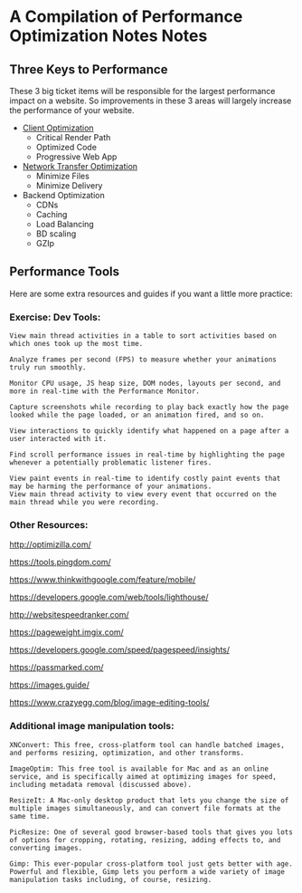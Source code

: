 # A Compilation of Performance Optimization Notes Notes

## Three Keys to Performance
These 3 big ticket items will be responsible for the largest performance impact on a website. So improvements in these 3 areas will largely increase the performance of your website.
- [Client Optimization](https://github.com/DementedEarplug/WebDevResources/blob/main/Performance/Client_Performance.md)
  - Critical Render Path
  - Optimized Code
  - Progressive Web App
- [Network Transfer Optimization](https://github.com/DementedEarplug/WebDevResources/blob/main/Performance/Network_performance.md) 
  - Minimize Files
  - Minimize Delivery
- Backend Optimization
  - CDNs
  - Caching
  - Load Balancing
  - BD scaling
  - GZIp

## Performance Tools

Here are some extra resources and guides if you want a little more practice:

### Exercise: Dev Tools: 


    View main thread activities in a table to sort activities based on which ones took up the most time.

    Analyze frames per second (FPS) to measure whether your animations truly run smoothly.

    Monitor CPU usage, JS heap size, DOM nodes, layouts per second, and more in real-time with the Performance Monitor.

    Capture screenshots while recording to play back exactly how the page looked while the page loaded, or an animation fired, and so on.

    View interactions to quickly identify what happened on a page after a user interacted with it.

    Find scroll performance issues in real-time by highlighting the page whenever a potentially problematic listener fires.

    View paint events in real-time to identify costly paint events that may be harming the performance of your animations.
    View main thread activity to view every event that occurred on the main thread while you were recording.


### Other Resources:

http://optimizilla.com/

https://tools.pingdom.com/

https://www.thinkwithgoogle.com/feature/mobile/

https://developers.google.com/web/tools/lighthouse/

http://websitespeedranker.com/

https://pageweight.imgix.com/

https://developers.google.com/speed/pagespeed/insights/

https://passmarked.com/

https://images.guide/

https://www.crazyegg.com/blog/image-editing-tools/


### Additional image manipulation tools:

    XNConvert: This free, cross-platform tool can handle batched images, and performs resizing, optimization, and other transforms.

    ImageOptim: This free tool is available for Mac and as an online service, and is specifically aimed at optimizing images for speed, including metadata removal (discussed above).

    ResizeIt: A Mac-only desktop product that lets you change the size of multiple images simultaneously, and can convert file formats at the same time.

    PicResize: One of several good browser-based tools that gives you lots of options for cropping, rotating, resizing, adding effects to, and converting images.

    Gimp: This ever-popular cross-platform tool just gets better with age. Powerful and flexible, Gimp lets you perform a wide variety of image manipulation tasks including, of course, resizing.
